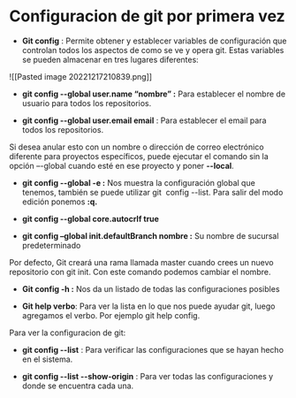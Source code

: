 # Configuracion de git por primera vez

* **Git config** : Permite obtener y establecer variables de configuración que controlan todos los aspectos de como se ve y opera git. Estas variables se pueden almacenar en tres lugares diferentes:

![[Pasted image 20221217210839.png]]

* **git config --global user.name “nombre” :** Para establecer el nombre de usuario para todos los repositorios.

* **git config --global user.email email** : Para establecer el email para todos los repositorios.

Si desea anular esto con un nombre o dirección de correo electrónico diferente para proyectos específicos, puede ejecutar el comando sin la opción –-global  cuando esté en ese proyecto y poner **--local**.

* **git config --global -e :** Nos muestra la configuración global que tenemos, también se puede utilizar git  config --list. Para salir del modo edición ponemos **:q.**

* **git config --global core.autocrlf true**

* **git config –global init.defaultBranch nombre :** Su nombre de sucursal predeterminado

Por defecto, Git creará una rama llamada master cuando crees un nuevo repositorio con git init. Con este comando podemos cambiar el nombre.

* **Git config -h :** Nos da un listado de todas las configuraciones posibles

* **Git help verbo**: Para ver la lista en lo que nos puede ayudar git, luego agregamos el verbo. Por ejemplo git help config.

Para ver la configuracion de git:

* **git config --list** : Para verificar las configuraciones que se hayan hecho en el sistema.

* **git config --list --show-origin** : Para ver todas las configuraciones y donde se encuentra cada una.